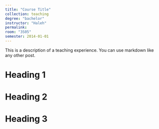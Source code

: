 ```yaml
---
title: "Course Title"
collection: teaching
degree: "bachelor"
instructor: "Haleh"
permalink: 
room: "3S05"
semester: 2014-01-01
---
```


This is a description of a teaching experience. You can use markdown like any other post.

Heading 1
======

Heading 2
======

Heading 3
======